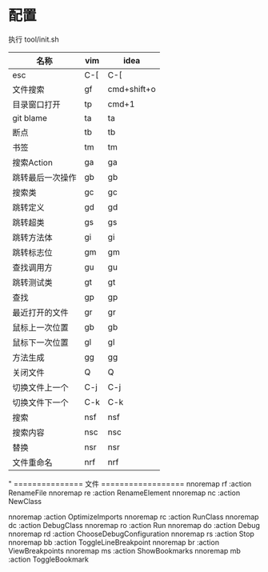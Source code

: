 # 配置

执行 tool/init.sh	


| 名称 | vim | idea | 
|-|-|-|
|esc|C-[| C-[|
|文件搜索|gf| cmd+shift+o|
|目录窗口打开 | tp | cmd+1|
|git blame | ta | ta|
|断点|tb|tb|
|书签|tm|tm|
|搜索Action|ga|ga|
|跳转最后一次操作|gb|gb|
|搜索类|gc|gc|
|跳转定义|gd|gd|
|跳转超类|gs|gs|
|跳转方法体|gi|gi|
|跳转标志位|gm|gm|
|查找调用方|gu|gu|
|跳转测试类|gt|gt|
|查找|gp|gp|
|最近打开的文件|gr|gr|
|鼠标上一次位置|gb|gb|
|鼠标下一次位置|gl|gl|
|方法生成|gg|gg|
|关闭文件|Q|Q|
|切换文件上一个|C-j|C-j|
|切换文件下一个|C-k|C-k|
|搜索|nsf|nsf|
|搜索内容|nsc|nsc|
|替换|nsr|nsr|
|文件重命名|nrf|nrf|
  

" =============== 文件 ==================
nnoremap <Leader>rf :action RenameFile<CR>
nnoremap <Leader>re :action RenameElement<CR>
nnoremap <Leader>nc :action NewClass<CR>

nnoremap <C-o> :action OptimizeImports<CR>
nnoremap <Leader>rc :action RunClass<CR>
nnoremap <Leader>dc :action DebugClass<CR>
nnoremap <Leader>ro :action Run<CR>
nnoremap <Leader>do :action Debug<CR>
nnoremap <Leader>rd :action ChooseDebugConfiguration<CR>
nnoremap <Leader>rs :action Stop<CR>
nnoremap <Leader>bb :action ToggleLineBreakpoint<CR>
nnoremap <Leader>br :action ViewBreakpoints<CR>
nnoremap ms :action ShowBookmarks<CR>
nnoremap mb :action ToggleBookmark<CR>
